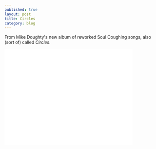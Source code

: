 ```yaml
---
published: true
layout: post
title: Circles
category: blog
---
```

From Mike Doughty's new album of reworked Soul Coughing songs, also (sort of) called *Circles*.

<div class="videowrapper"><span style="margin-top:20px;"><iframe width="420" height="315" src="//www.youtube.com/embed/XhyU8TSkqEI" frameborder="0" allowfullscreen></iframe></span></div>
